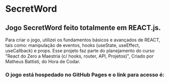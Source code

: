 # SecretWord
## Jogo SecretWord feito totalmente em REACT.js.
Para criar o jogo, utilizei os fundamentos básicos e avançados de REACT, tais como: manipulação de eventos, hooks (useState, useEffect, useCallback) e props. Esse projeto 
faz parte do planejamento do curso "React do Zero a Maestria (c/ hooks, router, API, Projetos)", Criado por Matheus Battisti, do Hora de Codar.

### O jogo está hospedado no GitHub Pages e o link para acesso é: 
